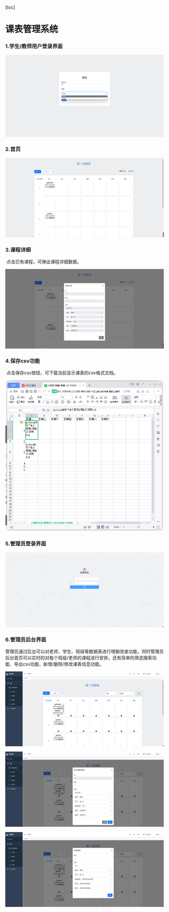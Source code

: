 [toc]

# 课表管理系统

### 1.学生/教师用户登录界面

![1](img\1.jpg)

### 2.首页

![2](img\2.jpg)

### 3.课程详细

​	点击已有课程，可弹出课程详细数据。

![4](img\4.jpg)

### 4.保存csv功能

​	点击保存csv按钮，可下载当前显示课表的csv格式文档。

![5](img\5.jpg)

### 5.管理员登录界面

![6](img\6.jpg)

### 6.管理员后台界面

​	管理员通过后台可以对老师、学生、班级等数据表进行增删改查功能，同时管理员后台首页可以实时的对每个班级/老师的课程进行安排，还有简单的筛选搜索功能、导出csv功能、新增/删除/修改课表信息功能。

![7](img\7.jpg)

![8](img\8.jpg)

![9](img\9.jpg)